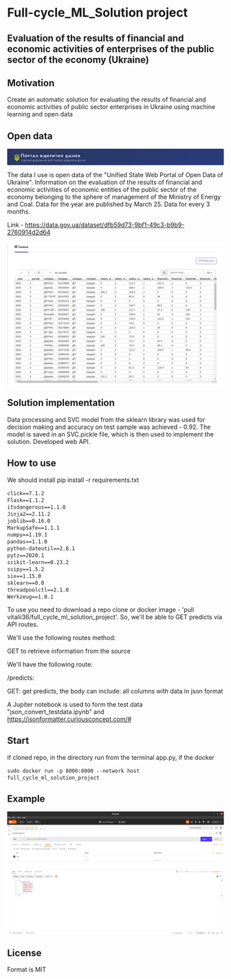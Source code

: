 # Full-cycle_ML_Solution project
## Evaluation of the results of financial and economic activities of enterprises of the public sector of the economy (Ukraine)

## Motivation
Create an automatic solution for evaluating the results of financial and economic
activities of public sector enterprises in Ukraine using machine learning and open
data

## Open data

<div align="center">
    <img align="center" src="https://github.com/Vitalii36/full-cycle_ML_Solution/blob/master/image_readme/Logo.png?raw=true">
</div>

The data I use is open data of the "Unified State Web Portal of Open Data of Ukraine".
Information on the evaluation of the results of financial and economic activities of 
economic entities of the public sector of the economy belonging to the sphere of 
management of the Ministry of Energy and Coal. Data for the year are published by
March 25. Data for every 3 months.    

Link - https://data.gov.ua/dataset/dfb59d73-9bf1-49c3-b9b9-2760914d2d64

<div align="center">
    <img align="center" src="https://github.com/Vitalii36/full-cycle_ML_Solution/blob/master/image_readme/Table.png?raw=true">
</div>

## Solution implementation

Data processing and SVC model from the sklearn library was used for decision making and accuracy on test sample was achieved - 0.92. The model is saved in an SVC.pickle file, which is then 
used to implement the solution. Developed web API.

## How to use
We should install pip install -r requirements.txt
    
    click==7.1.2
    Flask==1.1.2
    itsdangerous==1.1.0
    Jinja2==2.11.2
    joblib==0.16.0
    MarkupSafe==1.1.1
    numpy==1.19.1
    pandas==1.1.0
    python-dateutil==2.8.1
    pytz==2020.1
    scikit-learn==0.23.2
    scipy==1.5.2
    six==1.15.0
    sklearn==0.0
    threadpoolctl==2.1.0
    Werkzeug==1.0.1
    
To use you need to download a repo clone or docker image - 'pull vitalii36/full_cycle_ml_solution_project'.
So, we'll be able to GET predicts via API routes.   
    
We'll use the following routes method:

GET to retrieve information from the source

We'll have the following route:

/predicts:

GET: get predicts, the body can include:
all columns with data in json format

A Jupiter notebook is used to form the test data "json_convert_testdata.ipynb"
and https://jsonformatter.curiousconcept.com/#

## Start
If cloned repo, in the directory run from the terminal app.py, if the docker 
    
    sudo docker run -p 8000:8000 --network host full_cycle_ml_solution_project

## Example

<div align="center">
    <img align="center" src="https://github.com/Vitalii36/full-cycle_ML_Solution/blob/master/image_readme/Example_1.png?raw=true">
</div>

## License
Format is MIT
